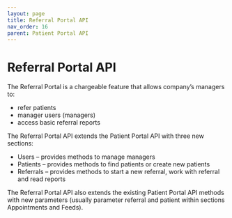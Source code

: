 ```yaml
---
layout: page
title: Referral Portal API
nav_order: 16
parent: Patient Portal API
---
```


# Referral Portal API

The Referral Portal is a chargeable feature that allows company’s managers to:

- refer patients
- manager users (managers)
- access basic referral reports

The Referral Portal API extends the Patient Portal API with three new sections:

- Users – provides methods to manage managers
- Patients – provides methods to find patients or create new patients
- Referrals – provides methods to start a new referral, work with referral and read reports

The Referral Portal API also extends the existing Patient Portal API methods with new parameters (usually parameter referral and patient within sections Appointments and Feeds).
